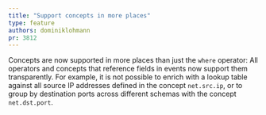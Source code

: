 ```yaml
---
title: "Support concepts in more places"
type: feature
authors: dominiklohmann
pr: 3812
---
```


Concepts are now supported in more places than just the `where` operator: All
operators and concepts that reference fields in events now support them
transparently. For example, it is not possible to enrich with a lookup table
against all source IP addresses defined in the concept `net.src.ip`, or to group
by destination ports across different schemas with the concept `net.dst.port`.
